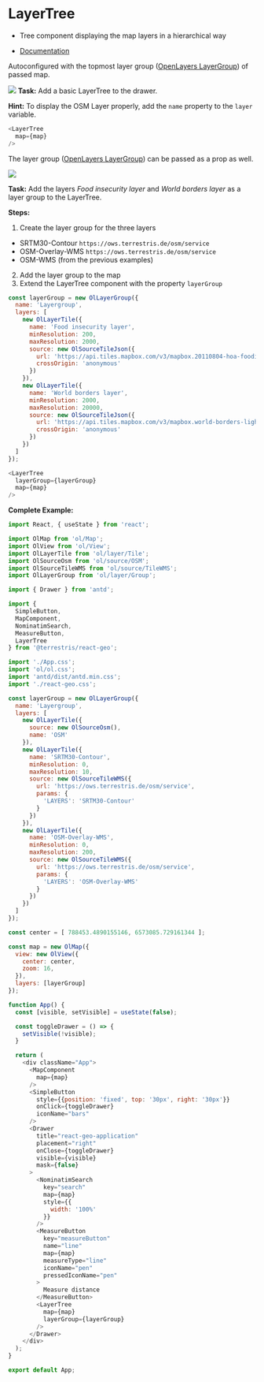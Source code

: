 # LayerTree

* Tree component displaying the map layers in a hierarchical way

* [Documentation](https://terrestris.github.io/react-geo/docs/latest/index.html#!/LayerTree)


Autoconfigured with the topmost layer group ([OpenLayers LayerGroup](https://openlayers.org/en/latest/examples/layer-group.html)) of passed map.

[![](../screenshots/layer_tree.png)](../screenshots/layer_tree.png)
**Task:** Add a basic LayerTree to the drawer.

**Hint:** To display the OSM Layer properly, add the `name` property to the `layer` variable.

```javascript
<LayerTree
  map={map}
/>
```

The layer group ([OpenLayers LayerGroup](https://openlayers.org/en/latest/examples/layer-group.html)) can be passed as a prop as well.

[![](../screenshots/layer_tree_group.png)](../screenshots/layer_tree_group.png)

**Task:** Add the layers _Food insecurity layer_ and _World borders layer_ as a layer group to the LayerTree.

**Steps:**
1. Create the layer group for the three layers
  - SRTM30-Contour `https://ows.terrestris.de/osm/service`
  - OSM-Overlay-WMS `https://ows.terrestris.de/osm/service`
  - OSM-WMS (from the previous examples)
2. Add the layer group to the map
3. Extend the LayerTree component with the property `layerGroup`

```javascript
const layerGroup = new OlLayerGroup({
  name: 'Layergroup',
  layers: [
    new OlLayerTile({
      name: 'Food insecurity layer',
      minResolution: 200,
      maxResolution: 2000,
      source: new OlSourceTileJson({
        url: 'https://api.tiles.mapbox.com/v3/mapbox.20110804-hoa-foodinsecurity-3month.json?secure',
        crossOrigin: 'anonymous'
      })
    }),
    new OlLayerTile({
      name: 'World borders layer',
      minResolution: 2000,
      maxResolution: 20000,
      source: new OlSourceTileJson({
        url: 'https://api.tiles.mapbox.com/v3/mapbox.world-borders-light.json?secure',
        crossOrigin: 'anonymous'
      })
    })
  ]
});
```

```javascript
<LayerTree
  layerGroup={layerGroup}
  map={map}
/>
```

**Complete Example:**
```javascript
import React, { useState } from 'react';

import OlMap from 'ol/Map';
import OlView from 'ol/View';
import OlLayerTile from 'ol/layer/Tile';
import OlSourceOsm from 'ol/source/OSM';
import OlSourceTileWMS from 'ol/source/TileWMS';
import OlLayerGroup from 'ol/layer/Group';

import { Drawer } from 'antd';

import {
  SimpleButton,
  MapComponent,
  NominatimSearch,
  MeasureButton,
  LayerTree
} from '@terrestris/react-geo';

import './App.css';
import 'ol/ol.css';
import 'antd/dist/antd.min.css';
import './react-geo.css';

const layerGroup = new OlLayerGroup({
  name: 'Layergroup',
  layers: [
    new OlLayerTile({
      source: new OlSourceOsm(),
      name: 'OSM'
    }),
    new OlLayerTile({
      name: 'SRTM30-Contour',
      minResolution: 0,
      maxResolution: 10,
      source: new OlSourceTileWMS({
        url: 'https://ows.terrestris.de/osm/service',
        params: {
          'LAYERS': 'SRTM30-Contour'
        }
      })
    }),
    new OlLayerTile({
      name: 'OSM-Overlay-WMS',
      minResolution: 0,
      maxResolution: 200,
      source: new OlSourceTileWMS({
        url: 'https://ows.terrestris.de/osm/service',
        params: {
          'LAYERS': 'OSM-Overlay-WMS'
        }
      })
    })
  ]
});

const center = [ 788453.4890155146, 6573085.729161344 ];

const map = new OlMap({
  view: new OlView({
    center: center,
    zoom: 16,
  }),
  layers: [layerGroup]
});

function App() {
  const [visible, setVisible] = useState(false);

  const toggleDrawer = () => {
    setVisible(!visible);
  }

  return (
    <div className="App">
      <MapComponent
        map={map}
      />
      <SimpleButton
        style={{position: 'fixed', top: '30px', right: '30px'}}
        onClick={toggleDrawer}
        iconName="bars"
      />
      <Drawer
        title="react-geo-application"
        placement="right"
        onClose={toggleDrawer}
        visible={visible}
        mask={false}
      >
        <NominatimSearch
          key="search"
          map={map}
          style={{
            width: '100%'
          }}
        />
        <MeasureButton
          key="measureButton"
          name="line"
          map={map}
          measureType="line"
          iconName="pen"
          pressedIconName="pen"
        >
          Measure distance
        </MeasureButton>
        <LayerTree
          map={map}
          layerGroup={layerGroup}
        />
      </Drawer>
    </div>
  );
}

export default App;
```
